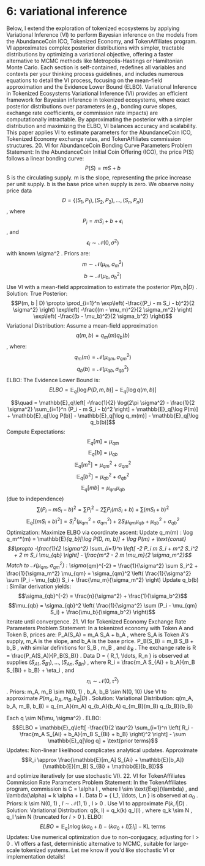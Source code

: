 # 6: variational inference

Below, I extend the exploration of tokenized ecosystems by applying Variational Inference (VI) to perform Bayesian inference on the models from the AbundanceCoin ICO, Tokenized Economy, and TokenAffiliates program. VI approximates complex posterior distributions with simpler, tractable distributions by optimizing a variational objective, offering a faster alternative to MCMC methods like Metropolis-Hastings or Hamiltonian Monte Carlo. Each section is self-contained, redefines all variables and contexts per your thinking process guidelines, and includes numerous equations to detail the VI process, focusing on the mean-field approximation and the Evidence Lower Bound (ELBO).
Variational Inference in Tokenized Ecosystems
Variational Inference (VI) provides an efficient framework for Bayesian inference in tokenized ecosystems, where exact posterior distributions over parameters (e.g., bonding curve slopes, exchange rate coefficients, or commission rate impacts) are computationally intractable. By approximating the posterior with a simpler distribution and maximizing the ELBO, VI balances accuracy and scalability. This paper applies VI to estimate parameters for the AbundanceCoin ICO, Tokenized Economy exchange rates, and TokenAffiliates commission structures.
20. VI for AbundanceCoin Bonding Curve Parameters
Problem Statement:
In the AbundanceCoin Initial Coin Offering (ICO), the price 
P(S)
 follows a linear bonding curve:
$$P(S) = m S + b$$
S
 is the circulating supply.
m
 is the slope, representing the price increase per unit supply.
b
 is the base price when supply is zero.
We observe noisy price data 
$$D = \{ (S_1, P_1), (S_2, P_2), \ldots, (S_n, P_n) \}$$
, where 
$$P_i = m S_i + b + \epsilon_i$$
, and 
$$\epsilon_i \sim \mathcal{N}(0, \sigma^2)$$
 with known 
\sigma^2
. Priors are:
$$m \sim \mathcal{N}(\mu_m, \sigma_m^2)$$
$$b \sim \mathcal{N}(\mu_b, \sigma_b^2)$$
Use VI with a mean-field approximation to estimate the posterior 
$P(m, b | D)$
.
Solution:
True Posterior:
$$P(m, b | D) \propto \prod_{i=1}^n \exp\left( -\frac{(P_i - m S_i - b)^2}{2 \sigma^2} \right) \exp\left( -\frac{(m - \mu_m)^2}{2 \sigma_m^2} \right) \exp\left( -\frac{(b - \mu_b)^2}{2 \sigma_b^2} \right)$$
Variational Distribution:
Assume a mean-field approximation 
$$q(m, b) = q_m(m) q_b(b)$$
, where:
$$q_m(m) = \mathcal{N}(\mu_{qm}, \sigma_{qm}^2)$$
$$q_b(b) = \mathcal{N}(\mu_{qb}, \sigma_{qb}^2)$$
ELBO:
The Evidence Lower Bound is:
$$ELBO = \mathbb{E}_q[\log P(D, m, b)] - \mathbb{E}_q[\log q(m, b)]$$

$$\quad = \mathbb{E}_q\left[ -\frac{1}{2} \log(2\pi \sigma^2) - \frac{1}{2 \sigma^2} \sum_{i=1}^n (P_i - m S_i - b)^2 \right] + \mathbb{E}_q[\log P(m)] + \mathbb{E}_q[\log P(b)] - \mathbb{E}_q[\log q_m(m)] - \mathbb{E}_q[\log q_b(b)]$$
Compute Expectations:
$$\mathbb{E}_q[m] = \mu_{qm}$$
$$\mathbb{E}_q[b] = \mu_{qb}$$
$$\mathbb{E}_q[m^2] = \mu_{qm}^2 + \sigma_{qm}^2$$
$$\mathbb{E}_q[b^2] = \mu_{qb}^2 + \sigma_{qb}^2$$
$$\mathbb{E}_q[mb] = \mu_{qm} \mu_{qb}$$
 (due to independence)
$$\sum (P_i - m S_i - b)^2 = \sum P_i^2 - 2 \sum P_i (m S_i + b) + \sum (m S_i + b)^2$$
$$\mathbb{E}_q[(m S_i + b)^2] = S_i^2 (\mu_{qm}^2 + \sigma_{qm}^2) + 2 S_i \mu_{qm} \mu_{qb} + \mu_{qb}^2 + \sigma_{qb}^2$$
Optimization:
Maximize ELBO via coordinate ascent:
Update 
q_m(m)
: 
\log q_m^*(m) = \mathbb{E}_{q_b}[\log P(D, m, b)] + \log P(m) + \text{const}
$$\propto -\frac{1}{2 \sigma^2} \sum_{i=1}^n \left[ -2 P_i m S_i + m^2 S_i^2 + 2 m S_i \mu_{qb} \right] - \frac{m^2 - 2 m \mu_m}{2 \sigma_m^2}$$
Match to 
$\mathcal{N}(\mu_{qm}, \sigma_{qm}^2)$
:
\sigma_{qm}^{-2} = \frac{1}{\sigma^2} \sum S_i^2 + \frac{1}{\sigma_m^2}
\mu_{qm} = \sigma_{qm}^2 \left( \frac{1}{\sigma^2} \sum (P_i - \mu_{qb}) S_i + \frac{\mu_m}{\sigma_m^2} \right)
Update 
q_b(b)
: Similar derivation yields:
$$\sigma_{qb}^{-2} = \frac{n}{\sigma^2} + \frac{1}{\sigma_b^2}$$
$$\mu_{qb} = \sigma_{qb}^2 \left( \frac{1}{\sigma^2} \sum (P_i - \mu_{qm} S_i) + \frac{\mu_b}{\sigma_b^2} \right)$$
Iterate until convergence.
21. VI for Tokenized Economy Exchange Rate Parameters
Problem Statement:
In a tokenized economy with Token A and Token B, prices are:
P_A(S_A) = m_A S_A + b_A
, where 
S_A
 is Token A's supply, 
m_A
 is the slope, and 
b_A
 is the base price.
P_B(S_B) = m_B S_B + b_B
, with similar definitions for 
S_B
, 
m_B
, and 
$b_B$
.
The exchange rate is 
R = \frac{P_A(S_A)}{P_B(S_B)}
. Data 
D = { R_1, \ldots, R_n }
 is observed at supplies 
$(S_{A1}, S_{B1}), \ldots, (S_{An}, S_{Bn})$
, where 
R_i = \frac{m_A S_{Ai} + b_A}{m_B S_{Bi} + b_B} + \eta_i
, and 
$$\eta_i \sim \mathcal{N}(0, \tau^2)$$
. Priors:
m_A, m_B \sim N(0, 1)
, 
b_A, b_B \sim N(0, 10)
Use VI to approximate 
$P(m_A, b_A, m_B, b_B | D)$
.
Solution:
Variational Distribution:
q(m_A, b_A, m_B, b_B) = q_{m_A}(m_A) q_{b_A}(b_A) q_{m_B}(m_B) q_{b_B}(b_B)

Each 
q \sim N(\mu, \sigma^2)
.
ELBO:
$$ELBO = \mathbb{E}_q\left[ -\frac{1}{2 \tau^2} \sum_{i=1}^n \left( R_i - \frac{m_A S_{Ai} + b_A}{m_B S_{Bi} + b_B} \right)^2 \right] - \sum \mathbb{E}_q[\log q] + \text{prior terms}$$
Updates:
Non-linear likelihood complicates analytical updates. Approximate 
$$R_i \approx \frac{\mathbb{E}[m_A] S_{Ai} + \mathbb{E}[b_A]}{\mathbb{E}[m_B] S_{Bi} + \mathbb{E}[b_B]}$$
 and optimize iteratively (or use stochastic VI).
22. VI for TokenAffiliates Commission Rate Parameters
Problem Statement:
In the TokenAffiliates program, commission is 
C = \alpha I
, where 
I \sim \text{Exp}(\lambda)
, and 
\lambda(\alpha) = k \alpha + l
. Data 
D = { I_1, \ldots, I_n }
 is observed at 
$\alpha_0$
. Priors:
k \sim N(0, 1)
, 
$l \sim \mathcal{N}(1, 1)$
, 
l > 0
.
Use VI to approximate 
$P(k, l | D)$
.
Solution:
Variational Distribution:
q(k, l) = q_k(k) q_l(l)
, where 
q_k \sim N
, 
q_l \sim N
 (truncated for 
$l > 0$
).
ELBO:
$$ELBO = \mathbb{E}_q\left[ n \log(k \alpha_0 + l) - (k \alpha_0 + l) \sum I_i \right] - \text{KL terms}$$
Updates:
Use numerical optimization due to non-conjugacy, adjusting for 
l > 0
.
VI offers a fast, deterministic alternative to MCMC, suitable for large-scale tokenized systems. Let me know if you'd like stochastic VI or implementation details!